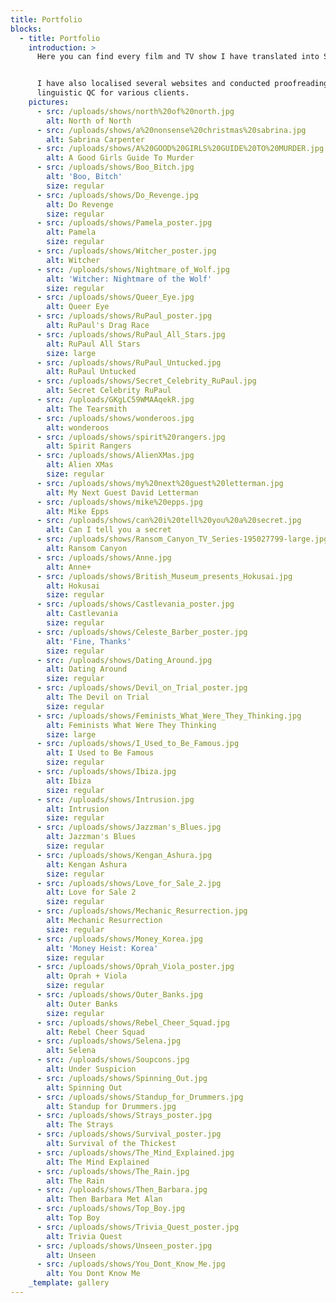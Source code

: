 ```yaml
---
title: Portfolio
blocks:
  - title: Portfolio
    introduction: >
      Here you can find every film and TV show I have translated into Spanish.


      I have also localised several websites and conducted proofreading and
      linguistic QC for various clients.
    pictures:
      - src: /uploads/shows/north%20of%20north.jpg
        alt: North of North
      - src: /uploads/shows/a%20nonsense%20christmas%20sabrina.jpg
        alt: Sabrina Carpenter
      - src: /uploads/shows/A%20GOOD%20GIRLS%20GUIDE%20TO%20MURDER.jpg
        alt: A Good Girls Guide To Murder
      - src: /uploads/shows/Boo_Bitch.jpg
        alt: 'Boo, Bitch'
        size: regular
      - src: /uploads/shows/Do_Revenge.jpg
        alt: Do Revenge
        size: regular
      - src: /uploads/shows/Pamela_poster.jpg
        alt: Pamela
        size: regular
      - src: /uploads/shows/Witcher_poster.jpg
        alt: Witcher
      - src: /uploads/shows/Nightmare_of_Wolf.jpg
        alt: 'Witcher: Nightmare of the Wolf'
        size: regular
      - src: /uploads/shows/Queer_Eye.jpg
        alt: Queer Eye
      - src: /uploads/shows/RuPaul_poster.jpg
        alt: RuPaul's Drag Race
      - src: /uploads/shows/RuPaul_All_Stars.jpg
        alt: RuPaul All Stars
        size: large
      - src: /uploads/shows/RuPaul_Untucked.jpg
        alt: RuPaul Untucked
      - src: /uploads/shows/Secret_Celebrity_RuPaul.jpg
        alt: Secret Celebrity RuPaul
      - src: /uploads/GKgLC59WMAAqekR.jpg
        alt: The Tearsmith
      - src: /uploads/shows/wonderoos.jpg
        alt: wonderoos
      - src: /uploads/shows/spirit%20rangers.jpg
        alt: Spirit Rangers
      - src: /uploads/shows/AlienXMas.jpg
        alt: Alien XMas
        size: regular
      - src: /uploads/shows/my%20next%20guest%20letterman.jpg
        alt: My Next Guest David Letterman
      - src: /uploads/shows/mike%20epps.jpg
        alt: Mike Epps
      - src: /uploads/shows/can%20i%20tell%20you%20a%20secret.jpg
        alt: Can I tell you a secret
      - src: /uploads/shows/Ransom_Canyon_TV_Series-195027799-large.jpg
        alt: Ransom Canyon
      - src: /uploads/shows/Anne.jpg
        alt: Anne+
      - src: /uploads/shows/British_Museum_presents_Hokusai.jpg
        alt: Hokusai
        size: regular
      - src: /uploads/shows/Castlevania_poster.jpg
        alt: Castlevania
        size: regular
      - src: /uploads/shows/Celeste_Barber_poster.jpg
        alt: 'Fine, Thanks'
        size: regular
      - src: /uploads/shows/Dating_Around.jpg
        alt: Dating Around
        size: regular
      - src: /uploads/shows/Devil_on_Trial_poster.jpg
        alt: The Devil on Trial
        size: regular
      - src: /uploads/shows/Feminists_What_Were_They_Thinking.jpg
        alt: Feminists What Were They Thinking
        size: large
      - src: /uploads/shows/I_Used_to_Be_Famous.jpg
        alt: I Used to Be Famous
        size: regular
      - src: /uploads/shows/Ibiza.jpg
        alt: Ibiza
        size: regular
      - src: /uploads/shows/Intrusion.jpg
        alt: Intrusion
        size: regular
      - src: /uploads/shows/Jazzman's_Blues.jpg
        alt: Jazzman's Blues
        size: regular
      - src: /uploads/shows/Kengan_Ashura.jpg
        alt: Kengan Ashura
        size: regular
      - src: /uploads/shows/Love_for_Sale_2.jpg
        alt: Love for Sale 2
        size: regular
      - src: /uploads/shows/Mechanic_Resurrection.jpg
        alt: Mechanic Resurrection
        size: regular
      - src: /uploads/shows/Money_Korea.jpg
        alt: 'Money Heist: Korea'
        size: regular
      - src: /uploads/shows/Oprah_Viola_poster.jpg
        alt: Oprah + Viola
        size: regular
      - src: /uploads/shows/Outer_Banks.jpg
        alt: Outer Banks
        size: regular
      - src: /uploads/shows/Rebel_Cheer_Squad.jpg
        alt: Rebel Cheer Squad
      - src: /uploads/shows/Selena.jpg
        alt: Selena
      - src: /uploads/shows/Soupcons.jpg
        alt: Under Suspicion
      - src: /uploads/shows/Spinning_Out.jpg
        alt: Spinning Out
      - src: /uploads/shows/Standup_for_Drummers.jpg
        alt: Standup for Drummers.jpg
      - src: /uploads/shows/Strays_poster.jpg
        alt: The Strays
      - src: /uploads/shows/Survival_poster.jpg
        alt: Survival of the Thickest
      - src: /uploads/shows/The_Mind_Explained.jpg
        alt: The Mind Explained
      - src: /uploads/shows/The_Rain.jpg
        alt: The Rain
      - src: /uploads/shows/Then_Barbara.jpg
        alt: Then Barbara Met Alan
      - src: /uploads/shows/Top_Boy.jpg
        alt: Top Boy
      - src: /uploads/shows/Trivia_Quest_poster.jpg
        alt: Trivia Quest
      - src: /uploads/shows/Unseen_poster.jpg
        alt: Unseen
      - src: /uploads/shows/You_Dont_Know_Me.jpg
        alt: You Dont Know Me
    _template: gallery
---
```


